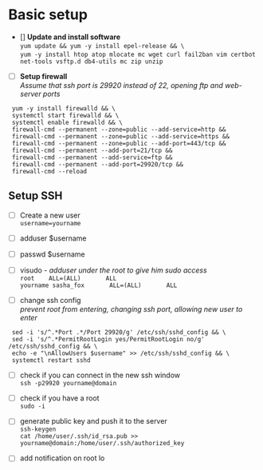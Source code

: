 Basic setup
========================
+ [] **Update and install software**  
`yum update && yum -y install epel-release && \`  
`yum -y install htop atop mlocate mc wget curl fail2ban vim certbot net-tools vsftp.d db4-utils mc zip unzip`

   
* [ ] **Setup firewall**  
*Assume that ssh port is 29920 instead of 22, opening ftp and web-server ports*

```
 yum -y install firewalld && \
 systemctl start firewalld && \
 systemctl enable firewalld && \
 firewall-cmd --permanent --zone=public --add-service=http &&
 firewall-cmd --permanent --zone=public --add-service=https &&
 firewall-cmd --permanent --zone=public --add-port=443/tcp &&
 firewall-cmd --permanent --add-port=21/tcp &&
 firewall-cmd --permanent --add-service=ftp &&
 firewall-cmd --permanent --add-port=29920/tcp &&
 firewall-cmd --reload
```

## **Setup SSH**
+ [ ] Create a new user  
`username=yourname`
+ [ ] adduser $username
+ [ ] passwd $username
+ [ ] visudo - *adduser under the root to give him sudo access*  
`root    ALL=(ALL)       ALL`  
`yourname sasha_fox       ALL=(ALL)       ALL`

+ [ ] change ssh config  
*prevent root from entering, changing ssh port, allowing new user to enter*
```
 sed -i 's/^.*Port .*/Port 29920/g' /etc/ssh/sshd_config && \
 sed -i 's/^.*PermitRootLogin yes/PermitRootLogin no/g' /etc/ssh/sshd_config && \
 echo -e "\nAllowUsers $username" >> /etc/ssh/sshd_config && \
 systemctl restart sshd
```
+ [ ] check if you can connect in the new ssh window  
 `ssh -p29920 yourname@domain `
 
+ [ ] check if you have a root  
`sudo -i` 
  
+ [ ] generate public key and push it to the server  
`ssh-keygen`  
`cat /home/user/.ssh/id_rsa.pub >> yourname@domain:/home/user/.ssh/authorized_key`

+ [ ] add notification on root lo